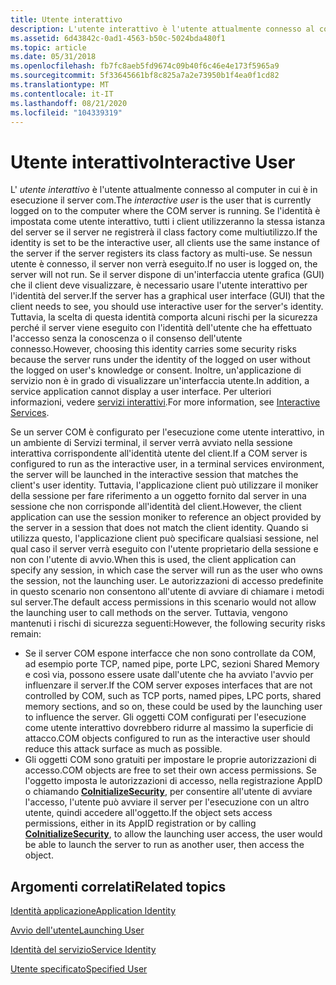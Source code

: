 ```yaml
---
title: Utente interattivo
description: L'utente interattivo è l'utente attualmente connesso al computer in cui è in esecuzione il server COM.
ms.assetid: 6d43842c-0ad1-4563-b50c-5024bda480f1
ms.topic: article
ms.date: 05/31/2018
ms.openlocfilehash: fb7fc8aeb5fd9674c09b40f6c46e4e173f5965a9
ms.sourcegitcommit: 5f33645661bf8c825a7a2e73950b1f4ea0f1cd82
ms.translationtype: MT
ms.contentlocale: it-IT
ms.lasthandoff: 08/21/2020
ms.locfileid: "104339319"
---
```

# <a name="interactive-user"></a><span data-ttu-id="cdf2b-103">Utente interattivo</span><span class="sxs-lookup"><span data-stu-id="cdf2b-103">Interactive User</span></span>

<span data-ttu-id="cdf2b-104">L' *utente interattivo* è l'utente attualmente connesso al computer in cui è in esecuzione il server com.</span><span class="sxs-lookup"><span data-stu-id="cdf2b-104">The *interactive user* is the user that is currently logged on to the computer where the COM server is running.</span></span> <span data-ttu-id="cdf2b-105">Se l'identità è impostata come utente interattivo, tutti i client utilizzeranno la stessa istanza del server se il server ne registrerà il class factory come multiutilizzo.</span><span class="sxs-lookup"><span data-stu-id="cdf2b-105">If the identity is set to be the interactive user, all clients use the same instance of the server if the server registers its class factory as multi-use.</span></span> <span data-ttu-id="cdf2b-106">Se nessun utente è connesso, il server non verrà eseguito.</span><span class="sxs-lookup"><span data-stu-id="cdf2b-106">If no user is logged on, the server will not run.</span></span> <span data-ttu-id="cdf2b-107">Se il server dispone di un'interfaccia utente grafica (GUI) che il client deve visualizzare, è necessario usare l'utente interattivo per l'identità del server.</span><span class="sxs-lookup"><span data-stu-id="cdf2b-107">If the server has a graphical user interface (GUI) that the client needs to see, you should use interactive user for the server's identity.</span></span> <span data-ttu-id="cdf2b-108">Tuttavia, la scelta di questa identità comporta alcuni rischi per la sicurezza perché il server viene eseguito con l'identità dell'utente che ha effettuato l'accesso senza la conoscenza o il consenso dell'utente connesso.</span><span class="sxs-lookup"><span data-stu-id="cdf2b-108">However, choosing this identity carries some security risks because the server runs under the identity of the logged on user without the logged on user's knowledge or consent.</span></span> <span data-ttu-id="cdf2b-109">Inoltre, un'applicazione di servizio non è in grado di visualizzare un'interfaccia utente.</span><span class="sxs-lookup"><span data-stu-id="cdf2b-109">In addition, a service application cannot display a user interface.</span></span> <span data-ttu-id="cdf2b-110">Per ulteriori informazioni, vedere [servizi interattivi](/windows/desktop/Services/interactive-services).</span><span class="sxs-lookup"><span data-stu-id="cdf2b-110">For more information, see [Interactive Services](/windows/desktop/Services/interactive-services).</span></span>

<span data-ttu-id="cdf2b-111">Se un server COM è configurato per l'esecuzione come utente interattivo, in un ambiente di Servizi terminal, il server verrà avviato nella sessione interattiva corrispondente all'identità utente del client.</span><span class="sxs-lookup"><span data-stu-id="cdf2b-111">If a COM server is configured to run as the interactive user, in a terminal services environment, the server will be launched in the interactive session that matches the client's user identity.</span></span> <span data-ttu-id="cdf2b-112">Tuttavia, l'applicazione client può utilizzare il moniker della sessione per fare riferimento a un oggetto fornito dal server in una sessione che non corrisponde all'identità del client.</span><span class="sxs-lookup"><span data-stu-id="cdf2b-112">However, the client application can use the session moniker to reference an object provided by the server in a session that does not match the client identity.</span></span> <span data-ttu-id="cdf2b-113">Quando si utilizza questo, l'applicazione client può specificare qualsiasi sessione, nel qual caso il server verrà eseguito con l'utente proprietario della sessione e non con l'utente di avvio.</span><span class="sxs-lookup"><span data-stu-id="cdf2b-113">When this is used, the client application can specify any session, in which case the server will run as the user who owns the session, not the launching user.</span></span> <span data-ttu-id="cdf2b-114">Le autorizzazioni di accesso predefinite in questo scenario non consentono all'utente di avviare di chiamare i metodi sul server.</span><span class="sxs-lookup"><span data-stu-id="cdf2b-114">The default access permissions in this scenario would not allow the launching user to call methods on the server.</span></span> <span data-ttu-id="cdf2b-115">Tuttavia, vengono mantenuti i rischi di sicurezza seguenti:</span><span class="sxs-lookup"><span data-stu-id="cdf2b-115">However, the following security risks remain:</span></span>

-   <span data-ttu-id="cdf2b-116">Se il server COM espone interfacce che non sono controllate da COM, ad esempio porte TCP, named pipe, porte LPC, sezioni Shared Memory e così via, possono essere usate dall'utente che ha avviato l'avvio per influenzare il server.</span><span class="sxs-lookup"><span data-stu-id="cdf2b-116">If the COM server exposes interfaces that are not controlled by COM, such as TCP ports, named pipes, LPC ports, shared memory sections, and so on, these could be used by the launching user to influence the server.</span></span> <span data-ttu-id="cdf2b-117">Gli oggetti COM configurati per l'esecuzione come utente interattivo dovrebbero ridurre al massimo la superficie di attacco.</span><span class="sxs-lookup"><span data-stu-id="cdf2b-117">COM objects configured to run as the interactive user should reduce this attack surface as much as possible.</span></span>
-   <span data-ttu-id="cdf2b-118">Gli oggetti COM sono gratuiti per impostare le proprie autorizzazioni di accesso.</span><span class="sxs-lookup"><span data-stu-id="cdf2b-118">COM objects are free to set their own access permissions.</span></span> <span data-ttu-id="cdf2b-119">Se l'oggetto imposta le autorizzazioni di accesso, nella registrazione AppID o chiamando [**CoInitializeSecurity**](/windows/desktop/api/combaseapi/nf-combaseapi-coinitializesecurity), per consentire all'utente di avviare l'accesso, l'utente può avviare il server per l'esecuzione con un altro utente, quindi accedere all'oggetto.</span><span class="sxs-lookup"><span data-stu-id="cdf2b-119">If the object sets access permissions, either in its AppID registration or by calling [**CoInitializeSecurity**](/windows/desktop/api/combaseapi/nf-combaseapi-coinitializesecurity), to allow the launching user access, the user would be able to launch the server to run as another user, then access the object.</span></span>

## <a name="related-topics"></a><span data-ttu-id="cdf2b-120">Argomenti correlati</span><span class="sxs-lookup"><span data-stu-id="cdf2b-120">Related topics</span></span>

<dl> <dt>

[<span data-ttu-id="cdf2b-121">Identità applicazione</span><span class="sxs-lookup"><span data-stu-id="cdf2b-121">Application Identity</span></span>](application-identity.md)
</dt> <dt>

[<span data-ttu-id="cdf2b-122">Avvio dell'utente</span><span class="sxs-lookup"><span data-stu-id="cdf2b-122">Launching User</span></span>](launching-user.md)
</dt> <dt>

[<span data-ttu-id="cdf2b-123">Identità del servizio</span><span class="sxs-lookup"><span data-stu-id="cdf2b-123">Service Identity</span></span>](service-identity.md)
</dt> <dt>

[<span data-ttu-id="cdf2b-124">Utente specificato</span><span class="sxs-lookup"><span data-stu-id="cdf2b-124">Specified User</span></span>](specified-user.md)
</dt> </dl>

 

 